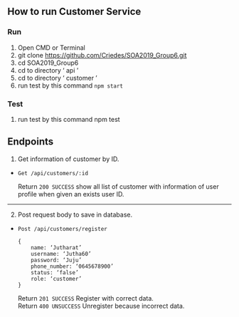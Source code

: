 ## How to run Customer Service
### Run

1.	Open CMD or Terminal
2.	git clone https://github.com/Criedes/SOA2019_Group6.git
3.	cd SOA2019_Group6
4.	cd to directory ‘ api ’
5.	cd to directory ‘ customer ’
6.	run test by this command `npm start`

### Test
1.	run test by this command npm test

## Endpoints
1.	Get information of customer by ID.
-	`Get /api/customers/:id`
  
      Return `200 SUCCESS` show all list of customer with information of user profile when given an exists user ID.
 ***

2.	Post request body to save in database.
-	`Post /api/customers/register`

        {
	        name: ‘Jutharat’
        	username: ‘Jutha60’
        	password: ‘Juju’
        	phone_number: ‘0645678900’
        	status: ‘false’
        	role: ‘customer’
        } 
      Return `201 SUCCESS` Register with correct data.\
      Return `400 UNSUCCESS` Unregister because incorrect data.
